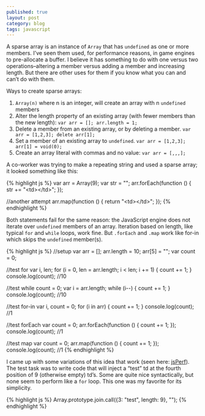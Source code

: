 ```yaml
---
published: true
layout: post
category: blog
tags: javascript
---
```


A sparse array is an instance of `Array` that has `undefined` as one or more members. I’ve seen them used, for
performance reasons, in game engines to pre-allocate a buffer. I believe it has something to do with one versus two
operations–altering a member versus adding a member and increasing length. But there are other uses for them if you
know what you can and can’t do with them.

Ways to create sparse arrays:

1. `Array(n)` where n is an integer, will create an array with n `undefined` members
2. Alter the length property of an existing array (with fewer members than the new length): `var arr = []; arr.length = 1;`
3. Delete a member from an existing array, or by deleting a member. `var arr = [1,2,3]; delete arr[1];`
4. Set a member of an existing array to `undefined`. `var arr = [1,2,3]; arr[1] = void(0);`
5. Create an array literal with commas and no value: `var arr = [,,,];`

A co-worker was trying to make a repeating string and used a sparse array; it looked something like this:

{% highlight js %}
var arr = Array(9);
var str = ""; 
arr.forEach(function () {
    str += "\<td\>\<\/td\>";
});
 
//another attempt
arr.map(function () {
    return "\<td\>\<\/td\>";
});
{% endhighlight %}

Both statements fail for the same reason: the JavaScript engine does not iterate over `undefined` members of an array. Iteration based on length, like typical `for` and `while` loops, work fine. But `.forEach` and `.map` work like for-in which skips the `undefined` member(s).

{% highlight js %}
//setup
var arr = [];
arr.length = 10;
arr[5] = "";
var count = 0;
 
//test for
var i, len;
for (i = 0, len = arr.length; i < len; i += 1) {
    count += 1;
}
console.log(count); //10
 
//test while
count = 0;
var i = arr.length;
while (i--) {
    count += 1;
}
console.log(count); //10
 
//test for-in
var i, count = 0;
for (i in arr) {
    count += 1;
}
console.log(count); //1
 
//test forEach
var count = 0;
arr.forEach(function () {
    count += 1;
});
console.log(count); //1
 
//test map
var count = 0;
arr.map(function () {
    count += 1;
});
console.log(count); //1
{% endhighlight %}

I came up with some variations of this idea that work (seen here: [jsPerf](http://jsperf.com/build-mostly-empty-tds)). The test task was to write code that will inject a “test” td at the fourth position of 9 (otherwise empty) td’s. Some are quite nice syntactically, but none seem to perform like a `for` loop. This one was my favorite for its simplicity.

{% highlight js %}
Array.prototype.join.call({3: "<td>test</td>", length: 9}, "<td></td>");
{% endhighlight %}